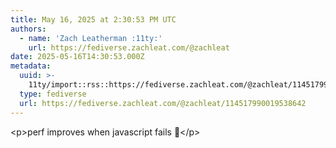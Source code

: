 ```yaml
---
title: May 16, 2025 at 2:30:53 PM UTC
authors:
  - name: 'Zach Leatherman :11ty:'
    url: https://fediverse.zachleat.com/@zachleat
date: 2025-05-16T14:30:53.000Z
metadata:
  uuid: >-
    11ty/import::rss::https://fediverse.zachleat.com/@zachleat/114517990019538642
  type: fediverse
  url: https://fediverse.zachleat.com/@zachleat/114517990019538642
---
```

\<p>perf improves when javascript fails 👀\</p>